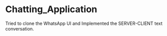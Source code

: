 # Chatting_Application
Tried to clone the WhatsApp UI and Implemented the  SERVER-CLIENT text conversation.
